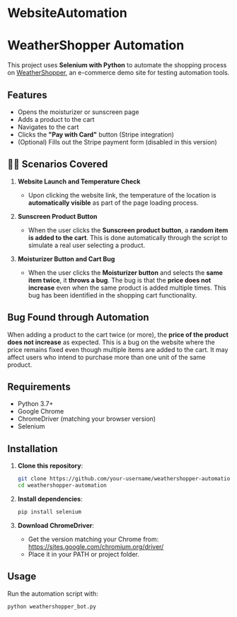 # WebsiteAutomation

# WeatherShopper Automation

This project uses **Selenium with Python** to automate the shopping process on [WeatherShopper](https://weathershopper.pythonanywhere.com/), an e-commerce demo site for testing automation tools.

## Features

- Opens the moisturizer or sunscreen page
- Adds a product to the cart
- Navigates to the cart
- Clicks the **"Pay with Card"** button (Stripe integration)
- (Optional) Fills out the Stripe payment form (disabled in this version)

## 🧑‍💻 Scenarios Covered

1. **Website Launch and Temperature Check**  
   - Upon clicking the website link, the temperature of the location is **automatically visible** as part of the page loading process.

2. **Sunscreen Product Button**  
   - When the user clicks the **Sunscreen product button**, a **random item is added to the cart**. This is done automatically through the script to simulate a real user selecting a product.

3. **Moisturizer Button and Cart Bug**  
   - When the user clicks the **Moisturizer button** and selects the **same item twice**, it **throws a bug**. The bug is that the **price does not increase** even when the same product is added multiple times. This bug has been identified in the shopping cart functionality.

## Bug Found through Automation

When adding a product to the cart twice (or more), the **price of the product does not increase** as expected. This is a bug on the website where the price remains fixed even though multiple items are added to the cart. It may affect users who intend to purchase more than one unit of the same product.

##  Requirements

- Python 3.7+
- Google Chrome
- ChromeDriver (matching your browser version)
- Selenium

## Installation

1. **Clone this repository**:
    ```bash
    git clone https://github.com/your-username/weathershopper-automation.git
    cd weathershopper-automation
    ```

2. **Install dependencies**:
    ```bash
    pip install selenium
    ```

3. **Download ChromeDriver**:
    - Get the version matching your Chrome from: https://sites.google.com/chromium.org/driver/
    - Place it in your PATH or project folder.

## Usage

Run the automation script with:

```bash
python weathershopper_bot.py
